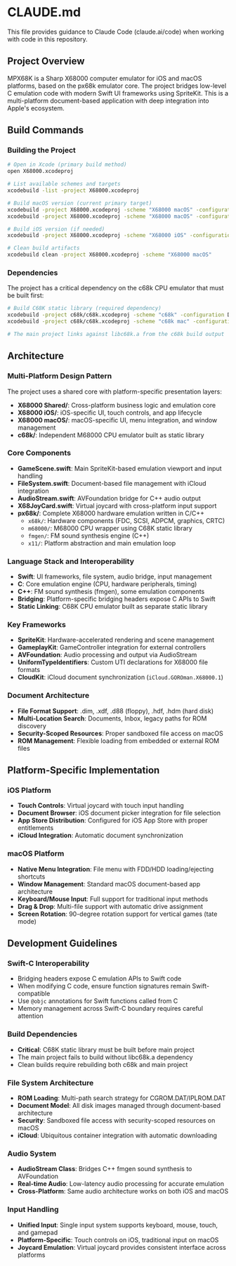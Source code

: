 # CLAUDE.md

This file provides guidance to Claude Code (claude.ai/code) when working with code in this repository.

## Project Overview

MPX68K is a Sharp X68000 computer emulator for iOS and macOS platforms, based on the px68k emulator core. The project bridges low-level C emulation code with modern Swift UI frameworks using SpriteKit. This is a multi-platform document-based application with deep integration into Apple's ecosystem.

## Build Commands

### Building the Project
```bash
# Open in Xcode (primary build method)
open X68000.xcodeproj

# List available schemes and targets
xcodebuild -list -project X68000.xcodeproj

# Build macOS version (current primary target)
xcodebuild -project X68000.xcodeproj -scheme "X68000 macOS" -configuration Debug
xcodebuild -project X68000.xcodeproj -scheme "X68000 macOS" -configuration Release

# Build iOS version (if needed)
xcodebuild -project X68000.xcodeproj -scheme "X68000 iOS" -configuration Debug

# Clean build artifacts
xcodebuild clean -project X68000.xcodeproj -scheme "X68000 macOS"
```

### Dependencies
The project has a critical dependency on the c68k CPU emulator that must be built first:
```bash
# Build C68K static library (required dependency)
xcodebuild -project c68k/c68k.xcodeproj -scheme "c68k" -configuration Debug
xcodebuild -project c68k/c68k.xcodeproj -scheme "c68k mac" -configuration Debug

# The main project links against libc68k.a from the c68k build output
```

## Architecture

### Multi-Platform Design Pattern
The project uses a shared core with platform-specific presentation layers:
- **X68000 Shared/**: Cross-platform business logic and emulation core
- **X68000 iOS/**: iOS-specific UI, touch controls, and app lifecycle
- **X68000 macOS/**: macOS-specific UI, menu integration, and window management  
- **c68k/**: Independent M68000 CPU emulator built as static library

### Core Components
- **GameScene.swift**: Main SpriteKit-based emulation viewport and input handling
- **FileSystem.swift**: Document-based file management with iCloud integration
- **AudioStream.swift**: AVFoundation bridge for C++ audio output
- **X68JoyCard.swift**: Virtual joycard with cross-platform input support
- **px68k/**: Complete X68000 hardware emulation written in C/C++
  - `x68k/`: Hardware components (FDC, SCSI, ADPCM, graphics, CRTC)
  - `m68000/`: M68000 CPU wrapper using C68K static library
  - `fmgen/`: FM sound synthesis engine (C++)
  - `x11/`: Platform abstraction and main emulation loop

### Language Stack and Interoperability
- **Swift**: UI frameworks, file system, audio bridge, input management
- **C**: Core emulation engine (CPU, hardware peripherals, timing)
- **C++**: FM sound synthesis (fmgen), some emulation components
- **Bridging**: Platform-specific bridging headers expose C APIs to Swift
- **Static Linking**: C68K CPU emulator built as separate static library

### Key Frameworks
- **SpriteKit**: Hardware-accelerated rendering and scene management
- **GameplayKit**: GameController integration for external controllers
- **AVFoundation**: Audio processing and output via AudioStream
- **UniformTypeIdentifiers**: Custom UTI declarations for X68000 file formats
- **CloudKit**: iCloud document synchronization (`iCloud.GOROman.X68000.1`)

### Document Architecture
- **File Format Support**: .dim, .xdf, .d88 (floppy), .hdf, .hdm (hard disk)
- **Multi-Location Search**: Documents, Inbox, legacy paths for ROM discovery
- **Security-Scoped Resources**: Proper sandboxed file access on macOS
- **ROM Management**: Flexible loading from embedded or external ROM files

## Platform-Specific Implementation

### iOS Platform
- **Touch Controls**: Virtual joycard with touch input handling
- **Document Browser**: iOS document picker integration for file selection
- **App Store Distribution**: Configured for iOS App Store with proper entitlements
- **iCloud Integration**: Automatic document synchronization

### macOS Platform  
- **Native Menu Integration**: File menu with FDD/HDD loading/ejecting shortcuts
- **Window Management**: Standard macOS document-based app architecture
- **Keyboard/Mouse Input**: Full support for traditional input methods
- **Drag & Drop**: Multi-file support with automatic drive assignment
- **Screen Rotation**: 90-degree rotation support for vertical games (tate mode)

## Development Guidelines

### Swift-C Interoperability
- Bridging headers expose C emulation APIs to Swift code
- When modifying C code, ensure function signatures remain Swift-compatible
- Use `@objc` annotations for Swift functions called from C
- Memory management across Swift-C boundary requires careful attention

### Build Dependencies
- **Critical**: C68K static library must be built before main project
- The main project fails to build without libc68k.a dependency
- Clean builds require rebuilding both c68k and main project

### File System Architecture
- **ROM Loading**: Multi-path search strategy for CGROM.DAT/IPLROM.DAT
- **Document Model**: All disk images managed through document-based architecture
- **Security**: Sandboxed file access with security-scoped resources on macOS
- **iCloud**: Ubiquitous container integration with automatic downloading

### Audio System
- **AudioStream Class**: Bridges C++ fmgen sound synthesis to AVFoundation
- **Real-time Audio**: Low-latency audio processing for accurate emulation
- **Cross-Platform**: Same audio architecture works on both iOS and macOS

### Input Handling
- **Unified Input**: Single input system supports keyboard, mouse, touch, and gamepad
- **Platform-Specific**: Touch controls on iOS, traditional input on macOS
- **Joycard Emulation**: Virtual joycard provides consistent interface across platforms